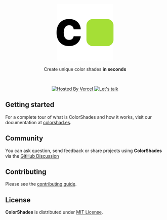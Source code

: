 <p align="center">
    <a href="https://colorshad.es">
        <img src="packages/documentation/public/favicon_180.png" alt="ColorShades Logo" height="180">
    </a>
    <p align="center">Create unique color shades <strong>in seconds</strong></p>
</p>
<br />
<p align="center">
    <a aria-label="Vercel" href="https://vercel.com">
        <img src="https://img.shields.io/badge/HOSTED%20ON%20vercel-white.svg?style=for-the-badge&labelColor=000&logo=vercel&logoWidth=20" alt="Hosted By Vercel">
    </a>
    <a aria-label="Let's talk" href="https://twitter.com/@hugovntr">
        <img src="https://img.shields.io/badge/lets%20talk-FFF.svg?style=for-the-badge&labelColor=A5DF36&logo=twitter&logoWidth=20&logoColor=384c15" alt="Let's talk">
    </a>
</p>

## Getting started

For a complete tour of what is ColorShades and how it works, visit our documentation at [colorshad.es](https://colorshad.es/docs).

## Community

You can ask question, send feedback or share projects using **ColorShades** via the [GitHub Discussion](https://github.com/hugovntr/colorshades/discussions)

## Contributing

Please see the [contributing guide](/CONTRIBUTING.md).

## License

**ColorShades** is distributed under [MIT License](/LICENSE.md).
